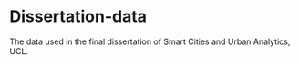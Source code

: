 # Dissertation-data
The data used in the final dissertation of Smart Cities and Urban Analytics, UCL.
